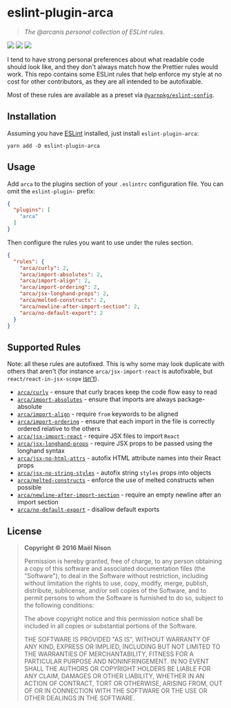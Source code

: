 # eslint-plugin-arca

> *The @arcanis personal collection of ESLint rules.*

[![](https://img.shields.io/npm/v/eslint-plugin-arca.svg)]() [![](https://img.shields.io/npm/l/eslint-plugin-arca.svg)]() [![](https://img.shields.io/badge/developed%20with-Yarn%202-blue)](https://github.com/yarnpkg/berry)

I tend to have strong personal preferences about what readable code should look like, and they don't always match how the Prettier rules would work. This repo contains some ESLint rules that help enforce my style at no cost for other contributors, as they are all intended to be autofixable.

Most of these rules are available as a preset via [`@yarnpkg/eslint-config`](https://github.com/yarnpkg/berry/tree/master/packages/eslint-config).

## Installation

Assuming you have [ESLint](http://eslint.org) installed, just install `eslint-plugin-arca`:

```
yarn add -D eslint-plugin-arca
```

## Usage

Add `arca` to the plugins section of your `.eslintrc` configuration file. You can omit the `eslint-plugin-` prefix:

```json
{
  "plugins": [
    "arca"
  ]
}
```


Then configure the rules you want to use under the rules section.

```json
{
  "rules": {
    "arca/curly": 2,
    "arca/import-absolutes": 2,
    "arca/import-align": 2,
    "arca/import-ordering": 2,
    "arca/jsx-longhand-props": 2,
    "arca/melted-constructs": 2,
    "arca/newline-after-import-section": 2,
    "arca/no-default-export": 2
  }
}
```

## Supported Rules

Note: all these rules are autofixed. This is why some may look duplicate with others that aren't (for instance `arca/jsx-import-react` is autofixable, but `react/react-in-jsx-scope` [isn't](https://github.com/yannickcr/eslint-plugin-react/issues/2093)).

* [`arca/curly`](https://github.com/arcanis/eslint-plugin-arca/blob/master/docs/rules/curly.md) - ensure that curly braces keep the code flow easy to read
* [`arca/import-absolutes`](https://github.com/arcanis/eslint-plugin-arca/blob/master/docs/rules/import-absolutes.md) - ensure that imports are always package-absolute
* [`arca/import-align`](https://github.com/arcanis/eslint-plugin-arca/blob/master/docs/rules/import-align.md) - require `from` keywords to be aligned
* [`arca/import-ordering`](https://github.com/arcanis/eslint-plugin-arca/blob/master/docs/rules/import-ordering.md) - ensure that each import in the file is correctly ordered relative to the others
* [`arca/jsx-import-react`](https://github.com/arcanis/eslint-plugin-arca/blob/master/docs/rules/jsx-import-react.md) - require JSX files to import `React`
* [`arca/jsx-longhand-props`](https://github.com/arcanis/eslint-plugin-arca/blob/master/docs/rules/jsx-longhand-props.md) - require JSX props to be passed using the longhand syntax
* [`arca/jsx-no-html-attrs`](https://github.com/arcanis/eslint-plugin-arca/blob/master/docs/rules/jsx-no-html-attrs.md) - autofix HTML attribute names into their React props
* [`arca/jsx-no-string-styles`](https://github.com/arcanis/eslint-plugin-arca/blob/master/docs/rules/jsx-no-string-styles.md) - autofix string `styles` props into objects
* [`arca/melted-constructs`](https://github.com/arcanis/eslint-plugin-arca/blob/master/docs/rules/melted-constructs.md) - enforce the use of melted constructs when possible
* [`arca/newline-after-import-section`](https://github.com/arcanis/eslint-plugin-arca/blob/master/docs/rules/newline-after-var.md) - require an empty newline after an import section
* [`arca/no-default-export`](https://github.com/arcanis/eslint-plugin-arca/blob/master/docs/rules/no-default-export.md) - disallow default exports

## License

> **Copyright © 2016 Maël Nison**
>
> Permission is hereby granted, free of charge, to any person obtaining a copy of this software and associated documentation files (the "Software"), to deal in the Software without restriction, including without limitation the rights to use, copy, modify, merge, publish, distribute, sublicense, and/or sell copies of the Software, and to permit persons to whom the Software is furnished to do so, subject to the following conditions:
>
> The above copyright notice and this permission notice shall be included in all copies or substantial portions of the Software.
>
> THE SOFTWARE IS PROVIDED "AS IS", WITHOUT WARRANTY OF ANY KIND, EXPRESS OR IMPLIED, INCLUDING BUT NOT LIMITED TO THE WARRANTIES OF MERCHANTABILITY, FITNESS FOR A PARTICULAR PURPOSE AND NONINFRINGEMENT. IN NO EVENT SHALL THE AUTHORS OR COPYRIGHT HOLDERS BE LIABLE FOR ANY CLAIM, DAMAGES OR OTHER LIABILITY, WHETHER IN AN ACTION OF CONTRACT, TORT OR OTHERWISE, ARISING FROM, OUT OF OR IN CONNECTION WITH THE SOFTWARE OR THE USE OR OTHER DEALINGS IN THE SOFTWARE.

